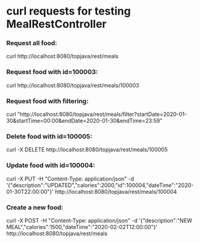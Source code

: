 # curl requests for testing MealRestController

### Request all food:
curl http://localhost:8080/topjava/rest/meals

### Request food with id=100003:
curl http://localhost:8080/topjava/rest/meals/100003

### Request food with filtering:
curl "http://localhost:8080/topjava/rest/meals/filter?startDate=2020-01-30&startTime=00:00&endDate=2020-01-30&endTime=23:59"

### Delete food with id=100005:
curl -X DELETE http://localhost:8080/topjava/rest/meals/100005

### Update food with id=100004:
curl -X PUT -H "Content-Type: application/json" -d '{"description":"UPDATED","calories":2000,"id":100004,"dateTime":"2020-01-30T22:00:00"}' http://localhost:8080/topjava/rest/meals/100004

### Create a new food:
curl -X POST -H "Content-Type: application/json" -d '{"description":"NEW MEAL","calories":1500,"dateTime":"2020-02-02T12:00:00"}' http://localhost:8080/topjava/rest/meals

